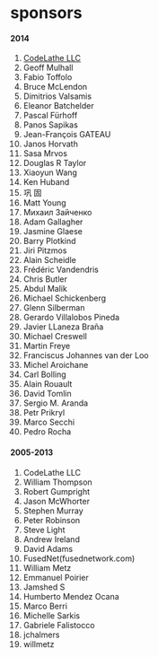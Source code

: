 sponsors
========

#### 2014
1. [CodeLathe LLC](http://www.tonido.com/)
2. Geoff Mulhall
3. Fabio Toffolo	
4. Bruce McLendon
5. Dimitrios Valsamis
6. Eleanor Batchelder
7. Pascal Fürhoff
8. Panos Sapikas
9. Jean-François GATEAU
10. Janos Horvath
11. Sasa Mrvos
12. Douglas R Taylor
13. Xiaoyun Wang
14. Ken Huband
15. 巩 固
16. Matt Young
17. Михаил Зайченко
18. Adam Gallagher
19. Jasmine Glaese
20. Barry Plotkind
21. Jiri Pitzmos
22. Alain Scheidle
23. Frédéric Vandendris
24. Chris Butler
25. Abdul Malik
26. Michael Schickenberg
27. Glenn Silberman
28. Gerardo Villalobos Pineda
29. Javier LLaneza Braña
30. Michael Creswell
31. Martin Freye
32. Franciscus Johannes van der Loo
33. Michel Aroichane
34. Carl Bolling
35. Alain Rouault
36. David Tomlin
37. Sergio M. Aranda
38. Petr Prikryl
39. Marco Secchi
40. Pedro Rocha

#### 2005-2013
1. CodeLathe LLC
2. William Thompson
3. Robert Gumpright
4. Jason McWhorter
5. Stephen Murray
6. Peter Robinson
7. Steve Light
8. Andrew Ireland
9. David Adams
10. FusedNet(fusednetwork.com)
11. William Metz
12. Emmanuel Poirier
13. Jamshed S
14. Humberto Mendez Ocana
15. Marco Berri
16. Michelle Sarkis
17. Gabriele Falistocco
18. jchalmers
19. willmetz
